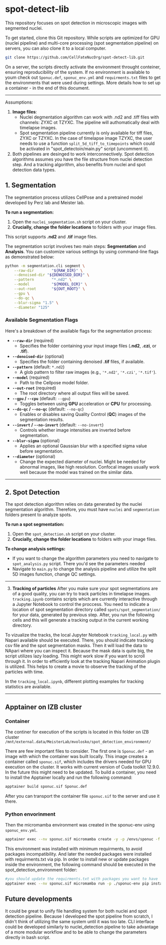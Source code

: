 
# spot-detect-lib

This repository focuses on spot detection in microscopic images with segmented nuclei.

To get started, clone this Git repository. While scripts are optimized for GPU (nuclei pipeline) and multi-core processing (spot segmentation pipeline) on servers, you can also clone it to a local computer.

```bash
git clone https://github.com/CellFateNucOrg/spot-detect-lib.git
```

On a server, the scripts directly activate the environment throught conteiner, ensuring reproducibility of the system. If no environment is available to youm check out `Sponuc.def`, `sponuc_env.yml` and `requirments.txt` files to get the environments that were used during settings. More details how to set up a container - in the end of this document. 

---

Assumptions: 
1. **Image files**:
   - Nuclei degmentation algorithm can work with .nd2 and .tiff files with channels: ZYXC ot TZYXC. The pipeline will authomatically deal with timelapse images.
   - Spot segmentation pipeline currently is only available for tiff files, ZYXC or TZYXC. In the case of timelapse image TZYXC, the user needs to use a function `split_5d_tiff_to_timepoints` which could be activated in "spot_detectoin/main.py" script (uncomment it).
2. Both pipelines are desinged to work interconnectively. Spot detection algorithms assumes you have the file structure from nuclei detection step. And a tracking algorithm, also benefits from nuclei and spot detection data types.
     
## 1. Segmentation

The segmentation process utilizes CellPose and a pretrained model developed by Perz lab and Meister lab.

**To run a segmentation:**

1.  Open the `nuclei_segmentation.sh` script on your cluster.
2.  **Crucially, change the folder locations** to folders with your image files.

This script supports **.nd2** and **.tif** image files.

The segmentation script involves two main steps: **Segmentation** and **Analysis**. You can customize various settings by using command-line flags as demonstrated below:

```bash
python -m segmentation.cli segment \
    --raw-dir        "${RAW_DIR}" \
    --denoised-dir "${DENOISED_DIR}" \
    --pattern        "*.nd2" \
    --model          "${MODEL_DIR}" \
    --out-root       "${OUT_ROOT}" \
    --gpu \
    --do-qc \
    --blur-sigma "1.5" \
    --diameter "125"
```

### Available Segmentation Flags

Here's a breakdown of the available flags for the segmentation process:

* **`--raw-dir`** (required)
    *  Specifies the folder containing your input image files (**.nd2**, **.czi**, or **.tif**).
* **`--denoised-dir`** (optional)
    *  Specifies the folder containing denoised **.tif** files, if available.
* **`--pattern`** (default: `*.nd2`)
    *  A glob pattern to filter raw images (e.g., `'*.nd2'`, `'*.czi'`, `'*.tif'`).
* **`--model`** (required)
    *  Path to the Cellpose model folder.
* **`--out-root`** (required)
    *  The root directory where all output files will be saved.
* **`--gpu` / `--cpu`** (default: `--gpu`)
    *  Toggles between using **GPU** acceleration or **CPU** for processing.
* **`--do-qc` / `--no-qc`** (default: `--no-qc`)
    *  Enables or disables saving Quality Control (**QC**) images of the segmentation results.
* **`--invert` / `--no-invert`** (default: `--no-invert`)
    *  Controls whether image intensities are inverted before segmentation.
* **`--blur-sigma`** (optional)
    *  Applies an optional Gaussian blur with a specified sigma value before segmentation.
* **`--diameter`** (optional)
    * Change the expected diameter of nuclei. Might be needed for abnormal images, like high resolution. Confocal images usually work well because the model was trained on the similar data. 

---

## 2. Spot Detection

The spot detection algorithm relies on data generated by the nuclei segmentation algorithm. Therefore, you must have `nuclei` and `segmentation` folders present to analyze spots.

**To run a spot segmentation:**

1.  Open the `spot_detection.sh` script on your cluster.
2.  **Crucially, change the folder locations** to folders with your image files.
   
**To change analysis settings:**

* If you want to change the algorithm parameters you need to navigate to `spot_analysis.py` script. There you'd see the parameters needed 
* Navigate to `main.py` to change the analysis pipeline and utilize the split 5D images function, change QC settings.

---

3. **Tracking of particles**
After you make sure your spot segmentations are of a good quality, you can try to track particles in timelapse images. `tracking.ipynb` contains scripts which are currently interactive through a Jupyter Notebook to control the proccess. You need to indicate a location of spot segmentation directory called `spots/spot_segmentation/` for your data, generated by previous step. After, you run the following cells and this will generate a tracking output in the current working directory. 

To vizualize the tracks, the local Jupyter Notebook `tracking_local.py` with Napari available should be executed. There, you should indicate tracking csv file and the spot segmentation masks. Then it will load the data to NApari where you can inspect it. Because the mask data is quite big, the script utilizes lazy loading. This might work slow if you want to scroll through it. In order to efficiently look at the tracking Napari Animation plugin is utilized. This helps to create a movie to observe the tracking of the particles with time.

In the `tracking_local.ipynb`, different plotting examples for tracking statistics are available.

---

## Apptainer on IZB cluster

### Container
The continer for execution of the scripts is located in this folder on IZB cluster `/mnt/external.data/MeisterLab/mvolosko/spot_detection_environment/`

There are few important files to consider.
The first one is `Sponuc.def` - an image with which the container was built locally. 
This image creates a container called `sponuc.sif`, which includes the drivers needed for GPU execution on the cluster. It works with current version of Cuda toolkit 12.9.0. In the future this might need to be updated.
To build a container, you need to install the Apptainer locally and run the following command:
```bash
apptainer build sponuc.sif Sponuc.def
```

After you can transport the container file `sponuc.sif` to the server and use it there.

### Python envorinment
Then the micromamba environment was created in the sponuc-env using `sponuc_env.yml`. 
```bash
apptainer exec --nv sponuc.sif micromamba create -y -p /envs/sponuc -f sponuc_env.yml
```
This environment was installed with minimum requirments, to avoid packages incompatibility. And later the needed packages were installed with requirments.txt via pip.
In order to install new or update packages inside the environment, the following command should be executed in the spot_detection_environment folder:
```bash
#you should update the requirments.txt with packages you want to have
apptainer exec --nv sponuc.sif micromamba run -p ./sponuc-env pip install -r requirements.txt
```

## Future developments
It could be great to unify file handling system for both nuclei and spot detection pipeline. Because I developed the spot pipeline from scratch, I didn't think of utilizing the same system until it was too late.
CLI interface could be developed similarly to nuclei_detection pipeline to take advantage of a more modular workflow and to be able to change the parameters directly in bash script.

